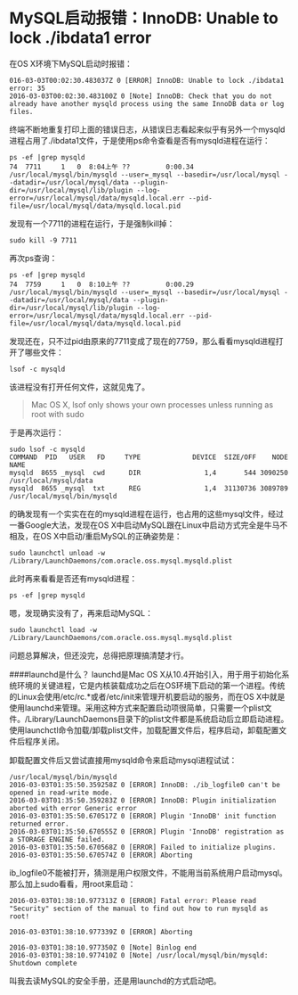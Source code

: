 MySQL启动报错：InnoDB: Unable to lock ./ibdata1 error
========
在OS X环境下MySQL启动时报错：  
	
	016-03-03T00:02:30.483037Z 0 [ERROR] InnoDB: Unable to lock ./ibdata1 error: 35
	2016-03-03T00:02:30.483100Z 0 [Note] InnoDB: Check that you do not already have another mysqld process using the same InnoDB data or log files.

终端不断地重复打印上面的错误日志，从错误日志看起来似乎有另外一个mysqld进程占用了./ibdata1文件，于是使用ps命令查看是否有mysqld进程在运行：
	
	ps -ef |grep mysqld
   	74  7711     1   0  8:04上午 ??         0:00.34 /usr/local/mysql/bin/mysqld --user=_mysql --basedir=/usr/local/mysql --datadir=/usr/local/mysql/data --plugin-dir=/usr/local/mysql/lib/plugin --log-error=/usr/local/mysql/data/mysqld.local.err --pid-file=/usr/local/mysql/data/mysqld.local.pid

发现有一个7711的进程在运行，于是强制kill掉：  
	
	sudo kill -9 7711
再次ps查询：
	
	ps -ef |grep mysqld
	74  7759     1   0  8:10上午 ??         0:00.29 /usr/local/mysql/bin/mysqld --user=_mysql --basedir=/usr/local/mysql --datadir=/usr/local/mysql/data --plugin-dir=/usr/local/mysql/lib/plugin --log-error=/usr/local/mysql/data/mysqld.local.err --pid-file=/usr/local/mysql/data/mysqld.local.pid

发现还在，只不过pid由原来的7711变成了现在的7759，那么看看mysqld进程打开了哪些文件：
	
	lsof -c mysqld
该进程没有打开任何文件，这就见鬼了。

>Mac OS X, lsof only shows your own processes unless running as root with sudo

于是再次运行：

	sudo lsof -c mysqld
	COMMAND  PID   USER   FD     TYPE             DEVICE  SIZE/OFF    NODE NAME
	mysqld  8655 _mysql  cwd      DIR                1,4       544 3090250 /usr/local/mysql/data
	mysqld  8655 _mysql  txt      REG                1,4  31130736 3089789 /usr/local/mysql/bin/mysqld

的确发现有一个实实在在的mysqld进程在运行，也占用的这些mysql文件，经过一番Google大法，发现在OS X中启动MySQL跟在Linux中启动方式完全是牛马不相及，在OS X中启动/重启MySQL的正确姿势是：

	sudo launchctl unload -w /Library/LaunchDaemons/com.oracle.oss.mysql.mysqld.plist
此时再来看看是否还有mysqld进程：
	
	ps -ef |grep mysqld
嗯，发现确实没有了，再来启动MySQL：
	
	sudo launchctl load -w /Library/LaunchDaemons/com.oracle.oss.mysql.mysqld.plist
问题总算解决，但还没完，总得把原理搞清楚才行。  

####launchd是什么？
launchd是Mac OS X从10.4开始引入，用于用于初始化系统环境的关键进程，它是内核装载成功之后在OS环境下启动的第一个进程。传统的Linux会使用/etc/rc.*或者/etc/init来管理开机要启动的服务，而在OS X中就是使用launchd来管理。采用这种方式来配置启动项很简单，只需要一个plist文件。/Library/LaunchDaemons目录下的plist文件都是系统启动后立即启动进程。使用launchctl命令加载/卸载plist文件，加载配置文件后，程序启动，卸载配置文件后程序关闭。

卸载配置文件后又尝试直接用mysqld命令来启动mysql进程试试：
	
	/usr/local/mysql/bin/mysqld
	2016-03-03T01:35:50.359258Z 0 [ERROR] InnoDB: ./ib_logfile0 can't be opened in read-write mode.
	2016-03-03T01:35:50.359283Z 0 [ERROR] InnoDB: Plugin initialization aborted with error Generic error
	2016-03-03T01:35:50.670517Z 0 [ERROR] Plugin 'InnoDB' init function returned error.
	2016-03-03T01:35:50.670555Z 0 [ERROR] Plugin 'InnoDB' registration as a STORAGE ENGINE failed.
	2016-03-03T01:35:50.670568Z 0 [ERROR] Failed to initialize plugins.
	2016-03-03T01:35:50.670574Z 0 [ERROR] Aborting
ib_logfile0不能被打开，猜测是用户权限文件，不能用当前系统用户启动mysql。那么加上sudo看看，用root来启动：
	
	2016-03-03T01:38:10.977313Z 0 [ERROR] Fatal error: Please read "Security" section of the manual to find out how to run mysqld as root!

	2016-03-03T01:38:10.977339Z 0 [ERROR] Aborting

	2016-03-03T01:38:10.977350Z 0 [Note] Binlog end
	2016-03-03T01:38:10.977410Z 0 [Note] /usr/local/mysql/bin/mysqld: Shutdown complete

叫我去读MySQL的安全手册，还是用launchd的方式启动吧。